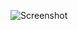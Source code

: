 ![Screenshot](https://raw.githubusercontent.com/Cryakl/Ultimate-RAT-Collection/refs/heads/main/Bandook/Bandook%20v1.36/Screenshot.png)

